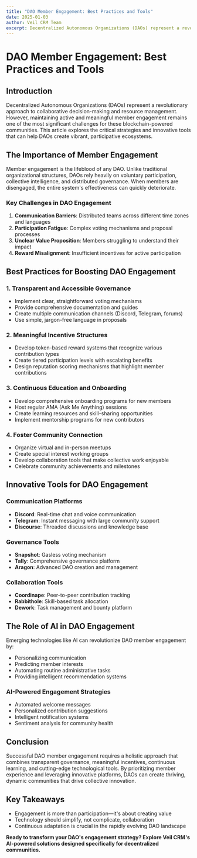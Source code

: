 ```yaml
---
title: "DAO Member Engagement: Best Practices and Tools"
date: 2025-01-03
author: Veil CRM Team
excerpt: Decentralized Autonomous Organizations (DAOs) represent a revolutionary approach to collaborative decision-making and resource...
---
```


# DAO Member Engagement: Best Practices and Tools

## Introduction

Decentralized Autonomous Organizations (DAOs) represent a revolutionary approach to collaborative decision-making and resource management. However, maintaining active and meaningful member engagement remains one of the most significant challenges for these blockchain-powered communities. This article explores the critical strategies and innovative tools that can help DAOs create vibrant, participative ecosystems.

## The Importance of Member Engagement

Member engagement is the lifeblood of any DAO. Unlike traditional organizational structures, DAOs rely heavily on voluntary participation, collective intelligence, and distributed governance. When members are disengaged, the entire system's effectiveness can quickly deteriorate.

### Key Challenges in DAO Engagement

1. **Communication Barriers**: Distributed teams across different time zones and languages
2. **Participation Fatigue**: Complex voting mechanisms and proposal processes
3. **Unclear Value Proposition**: Members struggling to understand their impact
4. **Reward Misalignment**: Insufficient incentives for active participation

## Best Practices for Boosting DAO Engagement

### 1. Transparent and Accessible Governance

- Implement clear, straightforward voting mechanisms
- Provide comprehensive documentation and guides
- Create multiple communication channels (Discord, Telegram, forums)
- Use simple, jargon-free language in proposals

### 2. Meaningful Incentive Structures

- Develop token-based reward systems that recognize various contribution types
- Create tiered participation levels with escalating benefits
- Design reputation scoring mechanisms that highlight member contributions

### 3. Continuous Education and Onboarding

- Develop comprehensive onboarding programs for new members
- Host regular AMA (Ask Me Anything) sessions
- Create learning resources and skill-sharing opportunities
- Implement mentorship programs for new contributors

### 4. Foster Community Connection

- Organize virtual and in-person meetups
- Create special interest working groups
- Develop collaboration tools that make collective work enjoyable
- Celebrate community achievements and milestones

## Innovative Tools for DAO Engagement

### Communication Platforms
- **Discord**: Real-time chat and voice communication
- **Telegram**: Instant messaging with large community support
- **Discourse**: Threaded discussions and knowledge base

### Governance Tools
- **Snapshot**: Gasless voting mechanism
- **Tally**: Comprehensive governance platform
- **Aragon**: Advanced DAO creation and management

### Collaboration Tools
- **Coordinape**: Peer-to-peer contribution tracking
- **Rabbithole**: Skill-based task allocation
- **Dework**: Task management and bounty platform

## The Role of AI in DAO Engagement

Emerging technologies like AI can revolutionize DAO member engagement by:
- Personalizing communication
- Predicting member interests
- Automating routine administrative tasks
- Providing intelligent recommendation systems

### AI-Powered Engagement Strategies
- Automated welcome messages
- Personalized contribution suggestions
- Intelligent notification systems
- Sentiment analysis for community health

## Conclusion

Successful DAO member engagement requires a holistic approach that combines transparent governance, meaningful incentives, continuous learning, and cutting-edge technological tools. By prioritizing member experience and leveraging innovative platforms, DAOs can create thriving, dynamic communities that drive collective innovation.

## Key Takeaways

- Engagement is more than participation—it's about creating value
- Technology should simplify, not complicate, collaboration
- Continuous adaptation is crucial in the rapidly evolving DAO landscape

**Ready to transform your DAO's engagement strategy? Explore Veil CRM's AI-powered solutions designed specifically for decentralized communities.**
